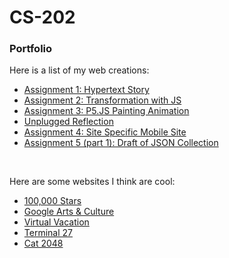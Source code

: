 # CS-202
<h3>Portfolio</h3>
<p>Here is a list of my web creations:</p>
<ul>
  <li><a href="Assignment 1/index.html">Assignment 1: Hypertext Story</a></li>
  <li><a href="Assignment 2/index.html">Assignment 2: Transformation with JS</a></li>
  <li><a href="Assignment 3/index.html">Assignment 3: P5.JS Painting Animation</a></li>
  <li><a href="Reflection Assignment 4-27/index.html">Unplugged Reflection</a></li>
  <li><a href="Assignment 4/index.html">Assignment 4: Site Specific Mobile Site</a></li>
  <li><a href="Assignment 5 (part 1)/index.html">Assignment 5 (part 1): Draft of JSON Collection</a></li>
</ul>
<br>
<p>Here are some websites I think are cool:</p>
<ul>
  <li><a href="https://stars.chromeexperiments.com/">100,000 Stars</a></li>
  <li><a href="https://artsandculture.google.com/">Google Arts & Culture</a></li>
  <li><a href="https://virtualvacation.us/">Virtual Vacation</a></li>
  <li><a href="https://terminal27.com/">Terminal 27</a></li>
  <li><a href="https://www.cat2048.com/">Cat 2048</a></li>
</ul>
